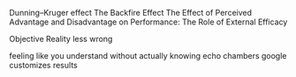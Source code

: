 Dunning–Kruger effect
The Backfire Effect
The Effect of Perceived Advantage and Disadvantage on Performance: The Role of External Efficacy

Objective Reality
less wrong

feeling like you understand without actually knowing
echo chambers
google customizes results


